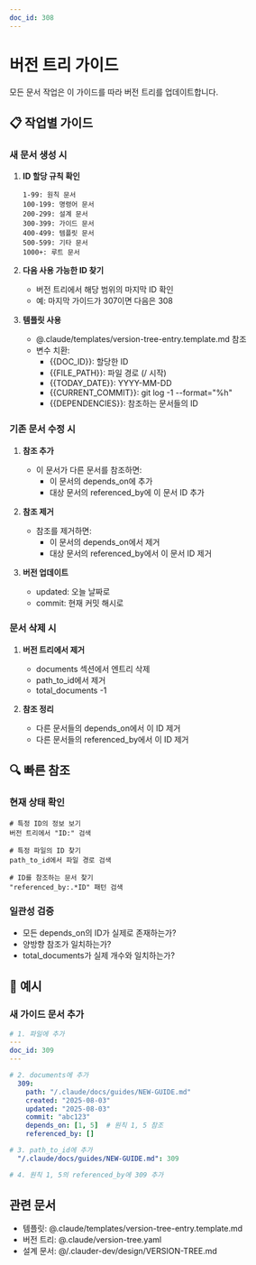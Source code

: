 ```yaml
---
doc_id: 308
---
```


# 버전 트리 가이드

모든 문서 작업은 이 가이드를 따라 버전 트리를 업데이트합니다.

## 📋 작업별 가이드

### 새 문서 생성 시

1. **ID 할당 규칙 확인**
   ```
   1-99: 원칙 문서
   100-199: 명령어 문서  
   200-299: 설계 문서
   300-399: 가이드 문서
   400-499: 템플릿 문서
   500-599: 기타 문서
   1000+: 루트 문서
   ```

2. **다음 사용 가능한 ID 찾기**
   - 버전 트리에서 해당 범위의 마지막 ID 확인
   - 예: 마지막 가이드가 307이면 다음은 308

3. **템플릿 사용**
   - @.claude/templates/version-tree-entry.template.md 참조
   - 변수 치환:
     - {{DOC_ID}}: 할당한 ID
     - {{FILE_PATH}}: 파일 경로 (/ 시작)
     - {{TODAY_DATE}}: YYYY-MM-DD
     - {{CURRENT_COMMIT}}: git log -1 --format="%h"
     - {{DEPENDENCIES}}: 참조하는 문서들의 ID

### 기존 문서 수정 시

1. **참조 추가**
   - 이 문서가 다른 문서를 참조하면:
     - 이 문서의 depends_on에 추가
     - 대상 문서의 referenced_by에 이 문서 ID 추가

2. **참조 제거**
   - 참조를 제거하면:
     - 이 문서의 depends_on에서 제거
     - 대상 문서의 referenced_by에서 이 문서 ID 제거

3. **버전 업데이트**
   - updated: 오늘 날짜로
   - commit: 현재 커밋 해시로

### 문서 삭제 시

1. **버전 트리에서 제거**
   - documents 섹션에서 엔트리 삭제
   - path_to_id에서 제거
   - total_documents -1

2. **참조 정리**
   - 다른 문서들의 depends_on에서 이 ID 제거
   - 다른 문서들의 referenced_by에서 이 ID 제거

## 🔍 빠른 참조

### 현재 상태 확인
```
# 특정 ID의 정보 보기
버전 트리에서 "ID:" 검색

# 특정 파일의 ID 찾기
path_to_id에서 파일 경로 검색

# ID를 참조하는 문서 찾기
"referenced_by:.*ID" 패턴 검색
```

### 일관성 검증
- 모든 depends_on의 ID가 실제로 존재하는가?
- 양방향 참조가 일치하는가?
- total_documents가 실제 개수와 일치하는가?

## 📝 예시

### 새 가이드 문서 추가
```yaml
# 1. 파일에 추가
---
doc_id: 309
---

# 2. documents에 추가
  309:
    path: "/.claude/docs/guides/NEW-GUIDE.md"
    created: "2025-08-03"
    updated: "2025-08-03"
    commit: "abc123"
    depends_on: [1, 5]  # 원칙 1, 5 참조
    referenced_by: []

# 3. path_to_id에 추가
  "/.claude/docs/guides/NEW-GUIDE.md": 309

# 4. 원칙 1, 5의 referenced_by에 309 추가
```

## 관련 문서
- 템플릿: @.claude/templates/version-tree-entry.template.md
- 버전 트리: @.claude/version-tree.yaml
- 설계 문서: @/.clauder-dev/design/VERSION-TREE.md